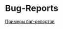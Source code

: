 # Bug-Reports
[Примеры баг-репортов](https://docs.google.com/spreadsheets/d/1_p2jmLm1TVsLACvfLlrj4bZrl5l42cMI7IRvmfD_874/edit?usp=sharing)